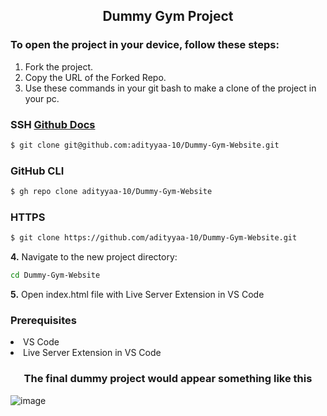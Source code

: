 <h2 align="center"> Dummy Gym Project </h2>

<h3>To open the project in your device, follow these steps:</h3>

1. Fork the project.
2. Copy the URL of the Forked Repo.
3. Use these commands in your git bash to make a clone of the project in your pc.

### SSH  [Github Docs](https://docs.github.com/en/authentication/connecting-to-github-with-ssh)

```bash
$ git clone git@github.com:adityyaa-10/Dummy-Gym-Website.git
```


### GitHub CLI

```bash
$ gh repo clone adityyaa-10/Dummy-Gym-Website
```

### HTTPS

```bash
$ git clone https://github.com/adityyaa-10/Dummy-Gym-Website.git
```


**4.** Navigate to the new project directory:

```bash
cd Dummy-Gym-Website
```

**5.** Open index.html file with Live Server Extension in VS Code

<h3>Prerequisites</h3

1. VS Code
2. Live Server Extension in VS Code


<h3 align="center">The final dummy project would appear something like this</h3>

![image](https://user-images.githubusercontent.com/103577578/187182998-9a92185d-0151-492c-9af1-bc7a124c70a0.png)


